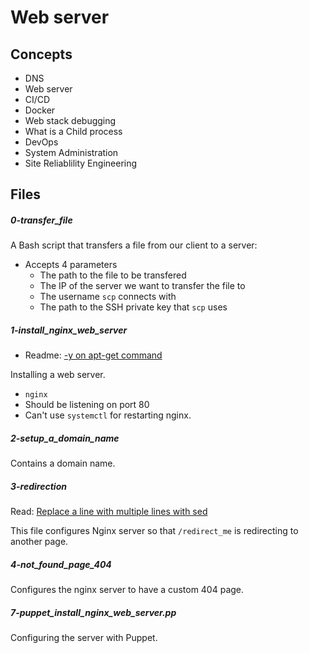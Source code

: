 # Web server

## Concepts
- DNS
- Web server
- CI/CD
- Docker
- Web stack debugging
- What is a Child process
- DevOps
- System Administration
- Site Reliablility Engineering

## Files

##### 0-transfer_file
A Bash script that transfers a file from our client to a server:<br>
- Accepts 4 parameters<br>
  - The path to the file to be transfered
  - The IP of the server we want to transfer the file to
  - The username `scp` connects with
  - The path to the SSH private key that `scp` uses

##### 1-install_nginx_web_server
- Readme: [-y on apt-get command](https://askubuntu.com/questions/672892/what-does-y-mean-in-apt-get-y-install-command)

Installing a web server.
- `nginx`
- Should be listening on port 80
- Can't use `systemctl` for restarting nginx.

##### 2-setup_a_domain_name
Contains a domain name.

##### 3-redirection
Read: [Replace a line with multiple lines with sed](https://stackoverflow.com/questions/26041088/sed-replace-line-with-multiline-variable)

This file configures Nginx server so that `/redirect_me` is redirecting to another page.

##### 4-not_found_page_404
Configures the nginx server to have a custom 404 page.

##### 7-puppet_install_nginx_web_server.pp
Configuring the server with Puppet.